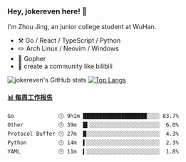 ### Hey, jokereven here! 👋

I'm Zhou Jing, an junior college student at WuHan.

-   :hammer_and_pick: Go / React / TypeScript / Python
-   :pencil2: Arch Linux / Neovim / Windows
-   :seedling: Gopher
-   :thought_balloon: create a community like bilibili

![jokereven's GitHub stats](https://github-readme-stats.vercel.app/api?username=jokereven&show_icons=true)
[![Top Langs](https://github-readme-stats.vercel.app/api/top-langs/?username=jokereven&layout=compact)](https://github.com/anuraghazra/github-readme-stats)

<!-- waka-box start -->
#### <a href="https://gist.github.com/9f8118785e2d128d746db5f61b0e0a2a" target="_blank">📊 每周工作报告</a>
```text
Go              🕓 9h1m ████████████████████░░░░ 83.7%
Other           🕓 39m  █▍░░░░░░░░░░░░░░░░░░░░░░  6.0%
Protocol Buffer 🕓 27m  █░░░░░░░░░░░░░░░░░░░░░░░  4.3%
Python          🕓 14m  ▌░░░░░░░░░░░░░░░░░░░░░░░  2.3%
YAML            🕓 11m  ▍░░░░░░░░░░░░░░░░░░░░░░░  1.8%
```
<!-- Powered by https://github.com/journey-ad/waka-box-go . -->
<!-- waka-box end -->
